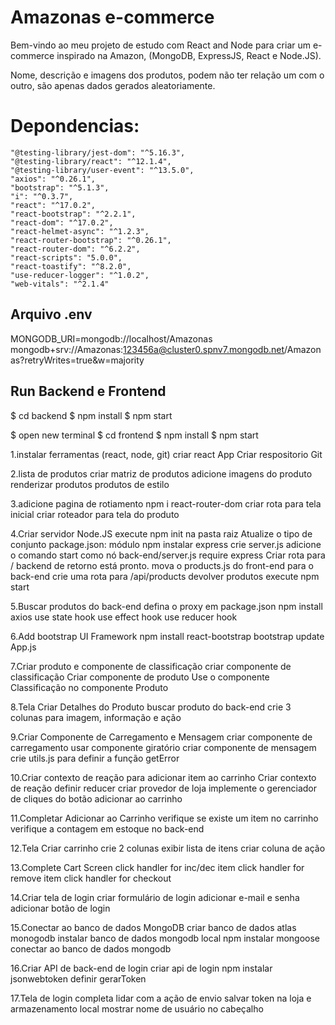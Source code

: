 # Amazonas e-commerce

Bem-vindo ao meu projeto de estudo com React and Node para criar um e-commerce inspirado na Amazon, (MongoDB, ExpressJS, React e Node.JS).

Nome, descrição e imagens dos produtos, podem não ter relação um com o outro, são apenas dados gerados aleatoriamente.

# Depondencias:

    "@testing-library/jest-dom": "^5.16.3",
    "@testing-library/react": "^12.1.4",
    "@testing-library/user-event": "^13.5.0",
    "axios": "^0.26.1",
    "bootstrap": "^5.1.3",
    "i": "^0.3.7",
    "react": "^17.0.2",
    "react-bootstrap": "^2.2.1",
    "react-dom": "^17.0.2",
    "react-helmet-async": "^1.2.3",
    "react-router-bootstrap": "^0.26.1",
    "react-router-dom": "^6.2.2",
    "react-scripts": "5.0.0",
    "react-toastify": "^8.2.0",
    "use-reducer-logger": "^1.0.2",
    "web-vitals": "^2.1.4"

## Arquivo .env

MONGODB_URI=mongodb://localhost/Amazonas
mongodb+srv://Amazonas:123456a@cluster0.spnv7.mongodb.net/Amazonas?retryWrites=true&w=majority

## Run Backend e Frontend

$ cd backend
$ npm install
$ npm start

$ open new terminal
$ cd frontend
$ npm install
$ npm start

1.instalar ferramentas (react, node, git)
criar react App
Criar respositorio Git

2.lista de produtos
criar matriz de produtos
adicione imagens do produto
renderizar produtos
produtos de estilo

3.adicione pagina de rotiamento
npm i react-router-dom
criar rota para tela inicial
criar roteador para tela do produto

4.Criar servidor Node.JS
execute npm init na pasta raiz
Atualize o tipo de conjunto package.json: módulo
npm instalar express
crie server.js
adicione o comando start como nó back-end/server.js
require express
Criar rota para / backend de retorno está pronto.
mova o products.js do front-end para o back-end
crie uma rota para /api/products
devolver produtos
execute npm start

5.Buscar produtos do back-end
defina o proxy em package.json
npm install axios
use state hook
use effect hook
use reducer hook

6.Add bootstrap UI Framework
npm install react-bootstrap bootstrap
update App.js

7.Criar produto e componente de classificação
criar componente de classificação
Criar componente de produto
Use o componente Classificação no componente Produto

8.Tela Criar Detalhes do Produto
buscar produto do back-end
crie 3 colunas para imagem, informação e ação

9.Criar Componente de Carregamento e Mensagem
criar componente de carregamento
usar componente giratório
criar componente de mensagem
crie utils.js para definir a função getError

10.Criar contexto de reação para adicionar item ao carrinho
Criar contexto de reação
definir reducer
criar provedor de loja
implemente o gerenciador de cliques do botão adicionar ao carrinho

11.Completar Adicionar ao Carrinho
verifique se existe um item no carrinho
verifique a contagem em estoque no back-end

12.Tela Criar carrinho
crie 2 colunas
exibir lista de itens
criar coluna de ação

13.Complete Cart Screen
click handler for inc/dec item
click handler for remove item
click handler for checkout

14.Criar tela de login
criar formulário de login
adicionar e-mail e senha
adicionar botão de login

15.Conectar ao banco de dados MongoDB
criar banco de dados atlas monogodb
instalar banco de dados mongodb local
npm instalar mongoose
conectar ao banco de dados mongodb

16.Criar API de back-end de login
criar api de login
npm instalar jsonwebtoken
definir gerarToken

17.Tela de login completa
lidar com a ação de envio
salvar token na loja e armazenamento local
mostrar nome de usuário no cabeçalho
